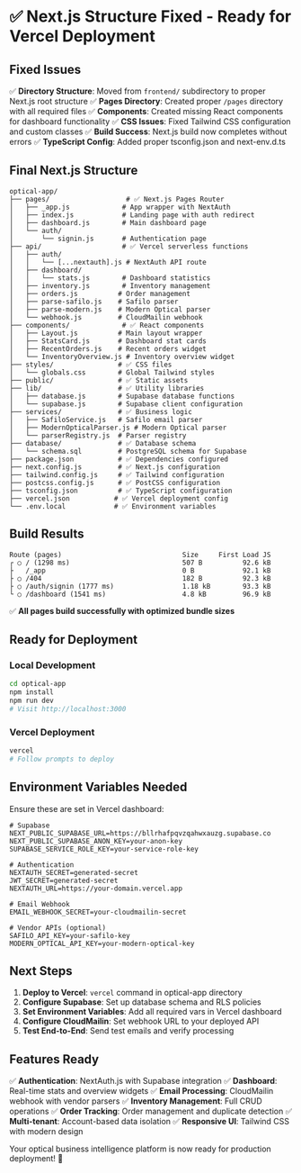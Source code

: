 # ✅ Next.js Structure Fixed - Ready for Vercel Deployment

## Fixed Issues

✅ **Directory Structure**: Moved from `frontend/` subdirectory to proper Next.js root structure
✅ **Pages Directory**: Created proper `/pages` directory with all required files
✅ **Components**: Created missing React components for dashboard functionality
✅ **CSS Issues**: Fixed Tailwind CSS configuration and custom classes
✅ **Build Success**: Next.js build now completes without errors
✅ **TypeScript Config**: Added proper tsconfig.json and next-env.d.ts

## Final Next.js Structure

```
optical-app/
├── pages/                   # ✅ Next.js Pages Router
│   ├── _app.js             # App wrapper with NextAuth
│   ├── index.js            # Landing page with auth redirect
│   ├── dashboard.js        # Main dashboard page
│   └── auth/
│       └── signin.js       # Authentication page
├── api/                    # ✅ Vercel serverless functions
│   ├── auth/
│   │   └── [...nextauth].js # NextAuth API route
│   ├── dashboard/
│   │   └── stats.js        # Dashboard statistics
│   ├── inventory.js        # Inventory management
│   ├── orders.js          # Order management
│   ├── parse-safilo.js    # Safilo parser
│   ├── parse-modern.js    # Modern Optical parser
│   └── webhook.js         # CloudMailin webhook
├── components/             # ✅ React components
│   ├── Layout.js          # Main layout wrapper
│   ├── StatsCard.js       # Dashboard stat cards
│   ├── RecentOrders.js    # Recent orders widget
│   └── InventoryOverview.js # Inventory overview widget
├── styles/                # ✅ CSS files
│   └── globals.css        # Global Tailwind styles
├── public/                # ✅ Static assets
├── lib/                   # ✅ Utility libraries
│   ├── database.js        # Supabase database functions
│   └── supabase.js        # Supabase client configuration
├── services/              # ✅ Business logic
│   ├── SafiloService.js   # Safilo email parser
│   ├── ModernOpticalParser.js # Modern Optical parser
│   └── parserRegistry.js  # Parser registry
├── database/              # ✅ Database schema
│   └── schema.sql         # PostgreSQL schema for Supabase
├── package.json           # ✅ Dependencies configured
├── next.config.js         # ✅ Next.js configuration
├── tailwind.config.js     # ✅ Tailwind configuration
├── postcss.config.js      # ✅ PostCSS configuration
├── tsconfig.json          # ✅ TypeScript configuration
├── vercel.json           # ✅ Vercel deployment config
└── .env.local            # ✅ Environment variables
```

## Build Results

```
Route (pages)                              Size     First Load JS
┌ ○ / (1298 ms)                            507 B          92.6 kB
├   /_app                                  0 B            92.1 kB
├ ○ /404                                   182 B          92.3 kB
├ ○ /auth/signin (1777 ms)                 1.18 kB        93.3 kB
└ ○ /dashboard (1541 ms)                   4.8 kB         96.9 kB
```

✅ **All pages build successfully with optimized bundle sizes**

## Ready for Deployment

### Local Development
```bash
cd optical-app
npm install
npm run dev
# Visit http://localhost:3000
```

### Vercel Deployment
```bash
vercel
# Follow prompts to deploy
```

## Environment Variables Needed

Ensure these are set in Vercel dashboard:

```env
# Supabase
NEXT_PUBLIC_SUPABASE_URL=https://bllrhafpqvzqahwxauzg.supabase.co
NEXT_PUBLIC_SUPABASE_ANON_KEY=your-anon-key
SUPABASE_SERVICE_ROLE_KEY=your-service-role-key

# Authentication
NEXTAUTH_SECRET=generated-secret
JWT_SECRET=generated-secret
NEXTAUTH_URL=https://your-domain.vercel.app

# Email Webhook
EMAIL_WEBHOOK_SECRET=your-cloudmailin-secret

# Vendor APIs (optional)
SAFILO_API_KEY=your-safilo-key
MODERN_OPTICAL_API_KEY=your-modern-optical-key
```

## Next Steps

1. **Deploy to Vercel**: `vercel` command in optical-app directory
2. **Configure Supabase**: Set up database schema and RLS policies
3. **Set Environment Variables**: Add all required vars in Vercel dashboard
4. **Configure CloudMailin**: Set webhook URL to your deployed API
5. **Test End-to-End**: Send test emails and verify processing

## Features Ready

✅ **Authentication**: NextAuth.js with Supabase integration
✅ **Dashboard**: Real-time stats and overview widgets
✅ **Email Processing**: CloudMailin webhook with vendor parsers
✅ **Inventory Management**: Full CRUD operations
✅ **Order Tracking**: Order management and duplicate detection
✅ **Multi-tenant**: Account-based data isolation
✅ **Responsive UI**: Tailwind CSS with modern design

Your optical business intelligence platform is now ready for production deployment! 🚀